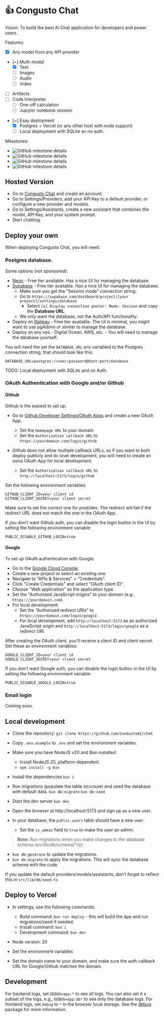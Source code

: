 # 👍 Congusto Chat

Vision:
To build the best AI Chat application for developers and power users.

Features:

- [x] Any model from any API provider
- [~] Multi-modal
  - [x] Text
  - [ ] Images
  - [ ] Audio
  - [ ] Video
- [ ] Artifacts
- [ ] Code Interpreter
  - [ ] One-off calculation
  - [ ] Jupyter notebook session
- [~] Esay deployment
  - [x] Postgres + Vercel (or any other host with node support)
  - [ ] Local deployment with SQLite an no auth.

Milestones:

- ![GitHub milestone details](https://img.shields.io/github/milestones/progress/congustoai/chat/1)
- ![GitHub milestone details](https://img.shields.io/github/milestones/progress/congustoai/chat/2)
- ![GitHub milestone details](https://img.shields.io/github/milestones/progress/congustoai/chat/4)
- ![GitHub milestone details](https://img.shields.io/github/milestones/progress/congustoai/chat/3)

## Hosted Version

- Go to [Congusto Chat](https://chat.congusto.ai) and create an account.
- Go to Settings/Providers, add your API Key to a default provider, or configure a new provider and models.
- Go to Settings/Assistants, create a new assistant that combines the model, API Key, and your system prompt.
- Start chatting.

## Deploy your own

When deploying Congusto Chat, you will need:

### Postgres database.

Some options (not sponsored):
- [Neon](https://neon.tech) - Free tier available. Has a nice UI for managing the database.
- [Supabase](https://supabase.com) - Free tier available. Has a nice UI for managing the database.
  - Make sure you get the "Session mode" connection string:
  - Go to `https://supabase.com/dashboard/project/[your project]/settings/database`
    - Select `[x] Display connection pooler: Mode: Session` and copy the **Database URL**.
  - We only want the database, not the Auth/API functionality.
- Deploy on [Railway](https://railway.app) - Free tier available. The UI is minimal, you might want to use pgAdmin or similar to manage the database.
- Deploy on any vps - Digital Ocean, AWS, etc. - You will need to manage the database yourself.

You will need the set the `DATABASE_URL` env variabled to the Postgres connection string, that should look like this:

```
DATABASE_URL=postgres://user:password@host:port/database
```

TODO: Local deployment with SQLite and no Auth.

### OAuth Authentication with Google and/or Github

#### Github

Github is the easiest to set up.
- Go to [Github Developer Settings/OAuth Apps](https://github.com/settings/applications) and create a new OAuth App.

  - Set the `Homepage URL` to your domain.
  - Set the `Authorization callback URL` to `https://yourdomain.com/login/github`

- Github does not allow multiple callback URLs, so if you want to both deploy publicly and do lovel development, you will need to create an extra OAuth App for local development.
  - Set the `Authorization callback URL` to `http://localhost:5173/login/github`

Set the following environment variables:

```
GITHUB_CLIENT_ID=your client id
GITHUB_CLIENT_SECRET=your client secret
```

Make sure to set the correct one for prod/dev. The redirect will fail if the redirect URL does not match the one in the OAuth App.

If you don't want Github auth, you can disable the login button in the UI by setting the following environment variable:

```
PUBLIC_DISABLE_GITHUB_LOGIN=true
```

#### Google

To set up OAuth authentication with Google:

- Go to the [Google Cloud Console](https://console.cloud.google.com/).
- Create a new project or select an existing one.
- Navigate to "APIs & Services" > "Credentials".
- Click "Create Credentials" and select "OAuth client ID".
- Choose "Web application" as the application type.
- Set the "Authorized JavaScript origins" to your domain (e.g., `https://yourdomain.com`).
- For local development:
  - Set the "Authorized redirect URIs" to `https://yourdomain.com/login/google`.
  - For local development, add `http://localhost:5173` as an authorized JavaScript origin and `http://localhost:5173/login/google` as a redirect URI.

After creating the OAuth client, you'll receive a client ID and client secret. Set these as environment variables:

```
GOOGLE_CLIENT_ID=your client id
GOOGLE_CLIENT_SECRET=your client secret
```

If you don't want Google auth, you can disable the login button in the UI by setting the following environment variable:

```
PUBLIC_DISABLE_GOOGLE_LOGIN=true
```

### Email login
Coming soon.

## Local development

- Clone the repository: `git clone https://github.com/ConGustoAI/chat`
- Copy `.env.example` to `.env` and set the environment variables.
- Make sure you have NodeJS v20 and Bun installed.
  - Install NodeJS 20, platform-dependent.
  - `npm install -g bun`

- Install the dependencies
  `bun i`

- Run migrations (populate the table structure) and seed the database with default data.
  `bun db:migrate`
  `bun db:seed`

- Start the dev server
  `bun dev`

- Open the browser at http://localhost:5173 and sign up as a new user.
- In your database, the `public.users` table should have a new user.
  - Set the `is_admin` field to `true` to make the user an admin.

> **Note:** Run migrations when you make changes to the database schema (src/lib/db/schema/*.ts):
- `bun db:generate` to update the migrations.
- `bun db:migrate` to apply the migrations. This will sync the database schema with the code.

If you update the default providers/models/assistants, don't forget to reflect this in `src/lib/db/seed.ts`

## Deploy to Vercel

- In settings, use the following commands:
  - Build command: `bun run deploy` - this will build the app and run migrations/seed if needed.
  - Install command: `bun i`
  - Development command: `bun dev`

- Node version: 20
- Set the environment variables
- Set the domain name to your domain, and make sure the auth callback URL for Google/Github matches the domain.

## Development

For backend logs, set `DEBUG=app:*` to see all logs. You can also set it a subset of the logs, e.g., `DEBUG=app:db*` to see only the database logs.
For frontend logs, set `debug` to `*` in the browser local storage.
See the [debug](https://www.npmjs.com/package/debug) package for more information.